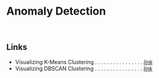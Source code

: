 Anomaly Detection
=================
<br>


Links 
-----

-  Visualizing K-Means Clustering . . . . . . . . . . . . . . . . [*link*](https://www.naftaliharris.com/blog/visualizing-k-means-clustering/)
-  Visualizing DBSCAN Clustering . . . . . . . . . . . . . . . . [*link*](https://www.naftaliharris.com/blog/visualizing-dbscan-clustering/)




